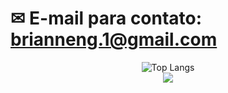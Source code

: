 # ✉ E-mail para contato: brianneng.1@gmail.com

<div align="center">
  <img src="https://github-readme-stats.vercel.app/api/top-langs/?username=brianbessa&hide=asp.net,shaderlab&layout=compact&langs_count=7&theme=merko" alt="Top Langs">
</div>

<div align="center">
  <a href="" target="_blank"><img src="https://img.shields.io/badge/-LinkedIn-%230077B5?style=for-the-badge&logo=linkedin&logoColor=white" target="_blank"></a>
</div>
<br>


